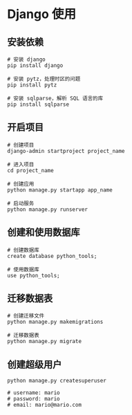 # Django 使用

## 安装依赖

```shell
# 安装 django
pip install django

# 安装 pytz，处理时区的问题
pip install pytz

# 安装 sqlparse，解析 SQL 语言的库
pip install sqlparse
```

## 开启项目

```shell
# 创建项目
django-admin startproject project_name

# 进入项目
cd project_name

# 创建应用
python manage.py startapp app_name

# 启动服务
python manage.py runserver
```

## 创建和使用数据库

```mysql
# 创建数据库
create database python_tools;

# 使用数据库
use python_tools;
```

## 迁移数据表

```shell
# 创建迁移文件
python manage.py makemigrations

# 迁移数据表
python manage.py migrate
```

## 创建超级用户

```shell
python manage.py createsuperuser

# username: mario
# password: mario
# email: mario@mario.com
```
